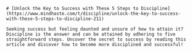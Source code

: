 
    # [Unlock the Key to Success with These 5 Steps to Discipline](https://www.mindhaste.com/t/discipline/unlock-the-key-to-success-with-these-5-steps-to-discipline-211)

    Seeking success but feeling daunted and unsure of how to attain it? Discipline is the answer and can be attained by adhering to five straightforward steps. Uncover the secret to success by reading this article and discover how to become more disciplined and successful!
    